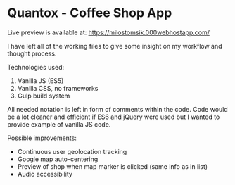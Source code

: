 # Quantox - Coffee Shop App

Live preview is available at: https://milostomsik.000webhostapp.com/

I have left all of the working files to give some insight on my workflow and thought process.

Technologies used:
1. Vanilla JS (ES5)
2. Vanilla CSS, no frameworks
3. Gulp build system

All needed notation is left in form of comments within the code.
Code would be a lot cleaner and efficient if ES6 and jQuery were used but I wanted to provide example of vanilla JS code.

Possible improvements:
* Continuous user geolocation tracking
* Google map auto-centering
* Preview of shop when map marker is clicked (same info as in list)
* Audio accessibility
